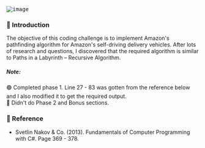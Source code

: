 <kbd>![image](https://user-images.githubusercontent.com/65626254/174988632-0c8444cf-db7e-4e14-8539-07d6401911f1.png)</kbd>
### 🎯 Introduction
The objective of this coding challenge is to implement Amazon's pathfinding algorithm for Amazon's self-driving delivery vehicles. After lots of research and questions, I discovered that the required algorithm is similar to Paths in a Labyrinth – Recursive Algorithm.

##### Note:
🟢 Completed phase 1. Line 27 - 83 was gotten from the reference below and I also modified it to get the required output.\
🔴 Didn't do Phase 2 and Bonus sections.

### 📙 Reference
- Svetlin Nakov & Co. (2013). Fundamentals of Computer Programming with C#. Page 369 - 378.
